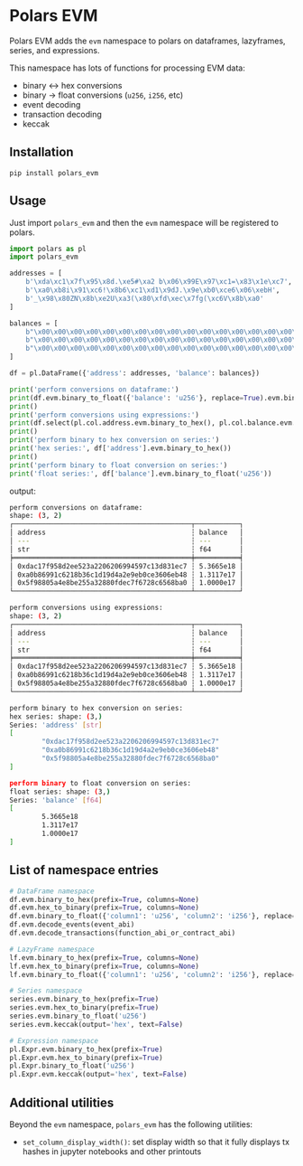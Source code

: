 
# Polars EVM

Polars EVM adds the `evm` namespace to polars on dataframes, lazyframes, series, and expressions.

This namespace has lots of functions for processing EVM data:
- binary ↔ hex conversions
- binary → float conversions (`u256`, `i256`, etc)
- event decoding
- transaction decoding
- keccak

## Installation

`pip install polars_evm`

## Usage

Just import `polars_evm` and then the `evm` namespace will be registered to polars.

```python
import polars as pl
import polars_evm

addresses = [
    b'\xda\xc1\x7f\x95\x8d.\xe5#\xa2 b\x06\x99E\x97\xc1=\x83\x1e\xc7',
    b'\xa0\xb8i\x91\xc6!\x8b6\xc1\xd1\x9dJ.\x9e\xb0\xce6\x06\xebH',
    b'_\x98\x80ZN\x8b\xe2U\xa3(\x80\xfd\xec\x7fg(\xc6V\x8b\xa0'
]

balances = [
    b"\x00\x00\x00\x00\x00\x00\x00\x00\x00\x00\x00\x00\x00\x00\x00\x00\x00\x00\x00\x00\x00\x00\x00\x00Jy\xb0\x9aq\x1e\xd1(",
    b"\x00\x00\x00\x00\x00\x00\x00\x00\x00\x00\x00\x00\x00\x00\x00\x00\x00\x00\x00\x00\x00\x00\x00\x00\x01\xd1\xff\xf7\xfb\xa8O\x87",
    b"\x00\x00\x00\x00\x00\x00\x00\x00\x00\x00\x00\x00\x00\x00\x00\x00\x00\x00\x00\x00\x00\x00\x00\x00\x01cEx]\x8a\x00\x00",
]

df = pl.DataFrame({'address': addresses, 'balance': balances})

print('perform conversions on dataframe:')
print(df.evm.binary_to_float({'balance': 'u256'}, replace=True).evm.binary_to_hex())
print()
print('perform conversions using expressions:')
print(df.select(pl.col.address.evm.binary_to_hex(), pl.col.balance.evm.binary_to_float('u256')))
print()
print('perform binary to hex conversion on series:')
print('hex series:', df['address'].evm.binary_to_hex())
print()
print('perform binary to float conversion on series:')
print('float series:', df['balance'].evm.binary_to_float('u256'))
```

output:
```bash
perform conversions on dataframe:
shape: (3, 2)
┌────────────────────────────────────────────┬───────────┐
│ address                                    ┆ balance   │
│ ---                                        ┆ ---       │
│ str                                        ┆ f64       │
╞════════════════════════════════════════════╪═══════════╡
│ 0xdac17f958d2ee523a2206206994597c13d831ec7 ┆ 5.3665e18 │
│ 0xa0b86991c6218b36c1d19d4a2e9eb0ce3606eb48 ┆ 1.3117e17 │
│ 0x5f98805a4e8be255a32880fdec7f6728c6568ba0 ┆ 1.0000e17 │
└────────────────────────────────────────────┴───────────┘

perform conversions using expressions:
shape: (3, 2)
┌────────────────────────────────────────────┬───────────┐
│ address                                    ┆ balance   │
│ ---                                        ┆ ---       │
│ str                                        ┆ f64       │
╞════════════════════════════════════════════╪═══════════╡
│ 0xdac17f958d2ee523a2206206994597c13d831ec7 ┆ 5.3665e18 │
│ 0xa0b86991c6218b36c1d19d4a2e9eb0ce3606eb48 ┆ 1.3117e17 │
│ 0x5f98805a4e8be255a32880fdec7f6728c6568ba0 ┆ 1.0000e17 │
└────────────────────────────────────────────┴───────────┘

perform binary to hex conversion on series:
hex series: shape: (3,)
Series: 'address' [str]
[
        "0xdac17f958d2ee523a2206206994597c13d831ec7"
        "0xa0b86991c6218b36c1d19d4a2e9eb0ce3606eb48"
        "0x5f98805a4e8be255a32880fdec7f6728c6568ba0"
]

perform binary to float conversion on series:
float series: shape: (3,)
Series: 'balance' [f64]
[
        5.3665e18
        1.3117e17
        1.0000e17
]
```

## List of namespace entries

```python
# DataFrame namespace
df.evm.binary_to_hex(prefix=True, columns=None)
df.evm.hex_to_binary(prefix=True, columns=None)
df.evm.binary_to_float({'column1': 'u256', 'column2': 'i256'}, replace=False, prefix=True)
df.evm.decode_events(event_abi)
df.evm.decode_transactions(function_abi_or_contract_abi)

# LazyFrame namespace
lf.evm.binary_to_hex(prefix=True, columns=None)
lf.evm.hex_to_binary(prefix=True, columns=None)
lf.evm.binary_to_float({'column1': 'u256', 'column2': 'i256'}, replace=False, prefix=True)

# Series namespace
series.evm.binary_to_hex(prefix=True)
series.evm.hex_to_binary(prefix=True)
series.evm.binary_to_float('u256')
series.evm.keccak(output='hex', text=False)

# Expression namespace
pl.Expr.evm.binary_to_hex(prefix=True)
pl.Expr.evm.hex_to_binary(prefix=True)
pl.Expr.binary_to_float('u256')
pl.Expr.evm.keccak(output='hex', text=False)
```

## Additional utilities

Beyond the `evm` namespace, `polars_evm` has the following utilities:
- `set_column_display_width()`: set display width so that it fully displays tx hashes in jupyter notebooks and other printouts
